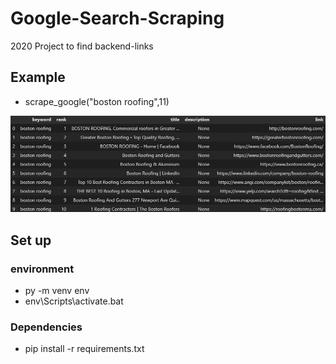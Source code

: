 # Google-Search-Scraping

2020 Project to find backend-links

## Example

- scrape_google("boston roofing",11)

![Boston Roofing](assets/boston_roofing.PNG)

## Set up

### environment

- py -m venv env
- env\Scripts\activate.bat

### Dependencies

- pip install -r requirements.txt
